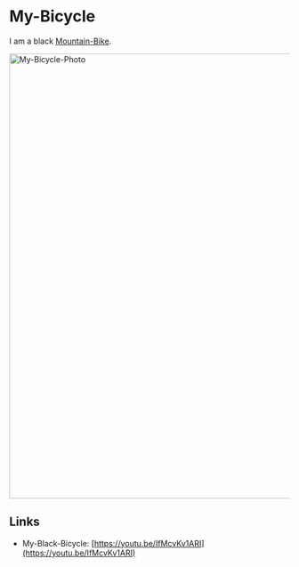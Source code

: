 # My-Bicycle

I am a black [Mountain-Bike](200500002.md).

<img src="400000021.jpg" alt="My-Bicycle-Photo" style="width:800px;"/>

## Links

- My-Black-Bicycle: [https://youtu.be/IfMcvKv1ARI](https://youtu.be/IfMcvKv1ARI)
